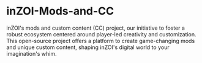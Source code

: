 # inZOI-Mods-and-CC
inZOI's mods and custom content (CC) project, our initiative to foster a robust ecosystem centered around player-led creativity and customization. This open-source project offers a platform to create game-changing mods and unique custom content, shaping inZOI's digital world to your imagination's whim.
